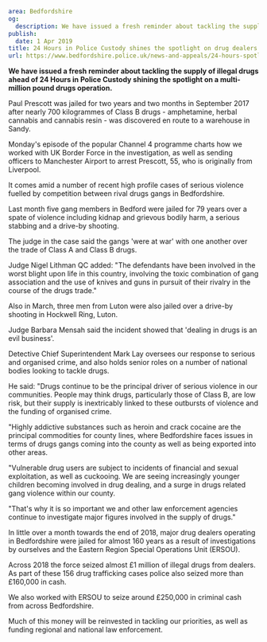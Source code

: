 ```yaml
area: Bedfordshire
og:
  description: We have issued a fresh reminder about tackling the supply of illegal drugs ahead of 24 Hours in Police Custody shining the spotlight on a multi-million pound drugs operation.
publish:
  date: 1 Apr 2019
title: 24 Hours in Police Custody shines the spotlight on drug dealers
url: https://www.bedfordshire.police.uk/news-and-appeals/24-hours-spotlight-drugs-apr2019
```

**We have issued a fresh reminder about tackling the supply of illegal drugs ahead of 24 Hours in Police Custody shining the spotlight on a multi-million pound drugs operation.**

Paul Prescott was jailed for two years and two months in September 2017 after nearly 700 kilogrammes of Class B drugs - amphetamine, herbal cannabis and cannabis resin - was discovered en route to a warehouse in Sandy.

Monday's episode of the popular Channel 4 programme charts how we worked with UK Border Force in the investigation, as well as sending officers to Manchester Airport to arrest Prescott, 55, who is originally from Liverpool.

It comes amid a number of recent high profile cases of serious violence fuelled by competition between rival drugs gangs in Bedfordshire.

Last month five gang members in Bedford were jailed for 79 years over a spate of violence including kidnap and grievous bodily harm, a serious stabbing and a drive-by shooting.

The judge in the case said the gangs 'were at war' with one another over the trade of Class A and Class B drugs.

Judge Nigel Lithman QC added: "The defendants have been involved in the worst blight upon life in this country, involving the toxic combination of gang association and the use of knives and guns in pursuit of their rivalry in the course of the drugs trade."

Also in March, three men from Luton were also jailed over a drive-by shooting in Hockwell Ring, Luton.

Judge Barbara Mensah said the incident showed that 'dealing in drugs is an evil business'.

Detective Chief Superintendent Mark Lay oversees our response to serious and organised crime, and also holds senior roles on a number of national bodies looking to tackle drugs.

He said: "Drugs continue to be the principal driver of serious violence in our communities. People may think drugs, particularly those of Class B, are low risk, but their supply is inextricably linked to these outbursts of violence and the funding of organised crime.

"Highly addictive substances such as heroin and crack cocaine are the principal commodities for county lines, where Bedfordshire faces issues in terms of drugs gangs coming into the county as well as being exported into other areas.

"Vulnerable drug users are subject to incidents of financial and sexual exploitation, as well as cuckooing. We are seeing increasingly younger children becoming involved in drug dealing, and a surge in drugs related gang violence within our county.

"That's why it is so important we and other law enforcement agencies continue to investigate major figures involved in the supply of drugs."

In little over a month towards the end of 2018, major drug dealers operating in Bedfordshire were jailed for almost 160 years as a result of investigations by ourselves and the Eastern Region Special Operations Unit (ERSOU).

Across 2018 the force seized almost £1 million of illegal drugs from dealers. As part of these 156 drug trafficking cases police also seized more than £160,000 in cash.

We also worked with ERSOU to seize around £250,000 in criminal cash from across Bedfordshire.

Much of this money will be reinvested in tackling our priorities, as well as funding regional and national law enforcement.
